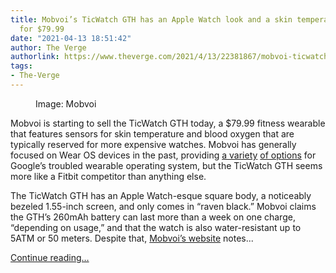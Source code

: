 ```yaml
---
title: Mobvoi’s TicWatch GTH has an Apple Watch look and a skin temperature sensor
  for $79.99
date: "2021-04-13 18:51:42"
author: The Verge
authorlink: https://www.theverge.com/2021/4/13/22381867/mobvoi-ticwatch-gth-smartwatch-skin-temperature-blood-oxygen
tags:
- The-Verge
---
```

<figure>
      <img alt="" src="https://cdn.vox-cdn.com/thumbor/bLwjUYMBfW6GpP7jy4K9jR67ocA=/0x557:3840x3117/1310x873/cdn.vox-cdn.com/uploads/chorus_image/image/69120420/TicWatch_GTH_Right_facing.0.png" />
        <figcaption>Image: Mobvoi</figcaption>
    </figure>

  <p id="tVJFt8">Mobvoi is starting to sell the TicWatch GTH today, a $79.99 fitness wearable that features sensors for skin temperature and blood oxygen that are typically reserved for more expensive watches. Mobvoi has generally focused on Wear OS devices in the past, providing <a href="https://www.theverge.com/2021/3/7/22314135/ticwatch-pro-3-fossil-gen-5-lte-review-smartwatch-wear-os">a variety</a> <a href="https://www.theverge.com/2019/2/8/18217223/mobvoi-ticwatch-e2-s2-review-price-size-battery-release-date-smartwatch-wear-os">of options</a> for Google’s troubled wearable operating system, but the TicWatch GTH seems more like a Fitbit competitor than anything else.</p>
<p id="JMbsP4">The TicWatch GTH has an Apple Watch-esque square body, a noticeably bezeled 1.55-inch screen, and only comes in “raven black.” Mobvoi claims the GTH’s 260mAh battery can last more than a week on one charge, “depending on usage,” and that the watch is also water-resistant up to 5ATM or 50 meters. Despite that, <a href="https://go.redirectingat.com?id=66960X1514734&amp;xs=1&amp;url=https%3A%2F%2Fwww.mobvoi.com%2Fus%2Fpages%2Fticwatchgth&amp;referrer=theverge.com&amp;sref=https%3A%2F%2Fwww.theverge.com%2F2021%2F4%2F13%2F22381867%2Fmobvoi-ticwatch-gth-smartwatch-skin-temperature-blood-oxygen" rel="sponsored nofollow noopener" target="_blank">Mobvoi’s website</a> notes...</p>
  <p>
    <a href="https://www.theverge.com/2021/4/13/22381867/mobvoi-ticwatch-gth-smartwatch-skin-temperature-blood-oxygen">Continue reading&hellip;</a>
  </p>